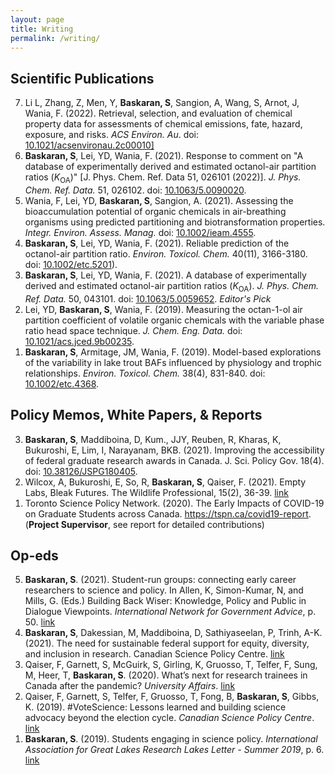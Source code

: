 ```yaml
---
layout: page
title: Writing
permalink: /writing/
---
```


## Scientific Publications
<ol reversed>
<li>Li L, Zhang, Z, Men, Y, <b>Baskaran, S</b>, Sangion, A, Wang, S, Arnot, J, Wania, F. (2022). Retrieval, selection, and evaluation of chemical property data for assessments of chemical emissions, fate, hazard, exposure, and risks. <i>ACS Environ. Au</i>. doi: <a href=https://doi.org/10.1021/acsenvironau.2c00010">10.1021/acsenvironau.2c00010]</a></li>
<li><b>Baskaran, S</b>, Lei, YD, Wania, F. (2021). Response to comment on "A database of experimentally derived and estimated octanol-air partition ratios (<i>K</i><sub>OA</sub>)" [J. Phys. Chem. Ref. Data 51, 026101 (2022)]. <i>J. Phys. Chem. Ref. Data.</i> 51, 026102. doi: <a href="https://doi.org/10.1063/5.0090020">10.1063/5.0090020</a>.</li>
<li>Wania, F, Lei, YD, <b>Baskaran, S</b>, Sangion, A. (2021). Assessing the bioaccumulation potential of organic chemicals in air-breathing organisms using predicted partitioning and biotransformation properties. <i>Integr. Environ. Assess. Manag.</i> doi: <a href="https://doi.org/10.1002/ieam.4555">10.1002/ieam.4555</a>.</li>
<li><b>Baskaran, S</b>, Lei, YD, Wania, F. (2021). Reliable prediction of the octanol-air partition ratio. <i>Environ. Toxicol. Chem.</i> 40(11), 3166-3180. doi: <a href="https://doi.org/10.1002/etc.5201">10.1002/etc.5201</a>).</li>
<li><b>Baskaran, S</b>, Lei, YD, Wania, F. (2021). A database of experimentally derived and estimated octanol-air partition ratios (<i>K</i><sub>OA</sub>). <i>J. Phys. Chem. Ref. Data.</i> 50, 043101. doi: <a href="https://doi.org/10.1063/5.0059652"">10.1063/5.0059652</a>. <i>Editor's Pick</i> </li>
<li>Lei, YD, <b>Baskaran, S</b>, Wania, F. (2019). Measuring the octan-1-ol air partition coefficient of volatile organic chemicals with the variable phase ratio head space technique. <i>J. Chem. Eng. Data.</i> doi: <a href="https://doi.org/10.1021/acs.jced.9b00235">10.1021/acs.jced.9b00235</a>.</li>
<li><b>Baskaran, S</b>, Armitage, JM, Wania, F. (2019). Model-based explorations of the variability in lake trout BAFs influenced by physiology and trophic relationships. <i>Environ. Toxicol. Chem.</i> 38(4), 831-840. doi: <a href="https://doi.org/10.1002/etc.4368">10.1002/etc.4368</a>.</li>



</ol>

## Policy Memos, White Papers, & Reports

<ol reversed>
<li><b>Baskaran, S</b>, Maddiboina, D, Kum., JJY, Reuben, R, Kharas, K, Bukuroshi, E, Lim, I, Narayanam, BKB. (2021). Improving the accessibility of federal graduate research awards in Canada. J. Sci. Policy Gov. 18(4). doi: <a href="https://doi.org/10.38126/JSPG180405">10.38126/JSPG180405</a>.</li>
<li>Wilcox, A, Bukuroshi, E, So, R, <b>Baskaran, S</b>, Qaiser, F. (2021). Empty Labs, Bleak Futures. The Wildlife Professional, 15(2), 36-39. <a href="https://wildlife.org/the-march-april-issue-of-the-wildlife-professional-2/">link</a></li>
<li>Toronto Science Policy Network. (2020). The Early Impacts of COVID-19 on Graduate Students across Canada. <a href="https://tspn.ca/covid19-report">https://tspn.ca/covid19-report</a>. (<b>Project Supervisor</b>, see report for detailed contributions)</li>
</ol>



## Op-eds

<ol reversed>
<li><b>Baskaran, S</b>. (2021). Student-run groups: connecting early career researchers to science and policy. In Allen, K, Simon-Kumar, N, and Mills, G. (Eds.) Building Back Wiser: Knowledge, Policy and Public in Dialogue Viewpoints. <i>International Network for Government Advice</i>, p. 50. <a href="https://www.ingsa.org/ingsa2021/viewpoints/">link</a></li>
<li><b>Baskaran, S</b>, Dakessian, M, Maddiboina, D, Sathiyaseelan, P, Trinh, A-K. (2021). The need for sustainable federal support for equity, diversity, and inclusion in research. Canadian Science Policy Centre</i>. <a href="https://sciencepolicy.ca/posts/intersections-between-next-generation-researchers-and-science-policy-in-canada-past-present-and-future/">link</a></li>
<li>Qaiser, F, Garnett, S, McGuirk, S, Girling, K, Gruosso, T, Telfer, F, Sung, M, Heer, T, <b>Baskaran, S</b>. (2020). What’s next for research trainees in Canada after the pandemic? <i>University Affairs</i>. <a href="https://sciencepolicy.ca/posts/the-need-for-sustainable-federal-support-for-equity-diversity-and-inclusion-in-research/">link</a></li>
<li>Qaiser, F, Garnett, S, Telfer, F, Gruosso, T, Fong, B, <b>Baskaran, S</b>, Gibbs, K. (2019). #VoteScience: Lessons learned and building science advocacy beyond the election cycle. <i>Canadian Science Policy Centre</i>. <a href="https://sciencepolicy.ca/posts/votescience-lessons-learned-and-building-science-advocacy-beyond-the-election-cycle/">link</a></li>
<li><b>Baskaran, S</b>. (2019). Students engaging in science policy. <i>International Association for Great Lakes Research Lakes Letter - Summer 2019</i>, p. 6. <a href="https://iaglr.org/ll/2019-2-Summer_LL2.pdf">link</a></li>

</ol>